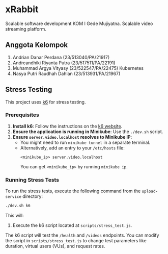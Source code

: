 # xRabbit
Scalable software development KOM I Gede Mujiyatna. Scalable video streaming platform.

## Anggota Kelompok
1. Andrian Danar Perdana (23/513040/PA/21917)
2. Andreandhiki Riyanta Putra (23/517511/PA/22191)
3. Muhammad Argya Vityasy (23/522547/PA/22475) Kubernetes 
4. Nasya Putri Raudhah Dahlan (23/513931/PA/21967)

## Stress Testing

This project uses [k6](https://k6.io/) for stress testing.

### Prerequisites

1.  **Install k6**: Follow the instructions on the [k6 website](https://k6.io/docs/getting-started/installation/).
2.  **Ensure the application is running in Minikube**: Use the `./dev.sh` script.
3.  **Ensure `server.video.localhost` resolves to Minikube IP**:
    *   You might need to run `minikube tunnel` in a separate terminal.
    *   Alternatively, add an entry to your `/etc/hosts` file:
        ```
        <minikube_ip> server.video.localhost
        ```
        You can get `<minikube_ip>` by running `minikube ip`.

### Running Stress Tests

To run the stress tests, execute the following command from the `upload-service` directory:

```bash
./dev.sh k6
```

This will:
1. Execute the k6 script located at `scripts/stress_test.js`.

The k6 script will test the `/health` and `/videos` endpoints. You can modify the script in `scripts/stress_test.js` to change test parameters like duration, virtual users (VUs), and request rates.
